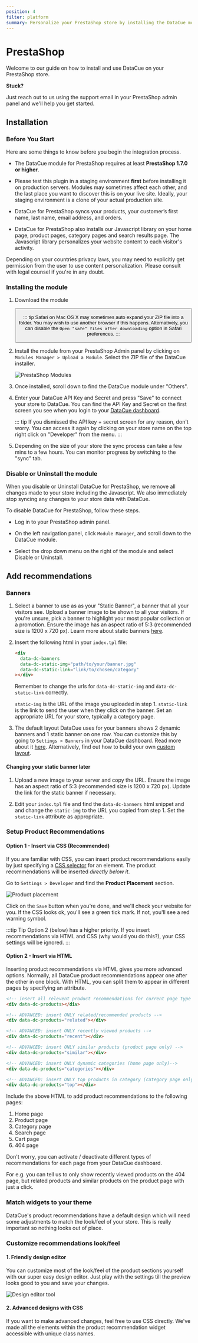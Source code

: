 ```yaml
---
position: 4
filter: platform
summary: Personalize your PrestaShop store by installing the DataCue module.
---
```


# PrestaShop <Badge text="beta" type="success"/>

Welcome to our guide on how to install and use DataCue on your PrestaShop store.

**Stuck?**

Just reach out to us using the support email in your PrestaShop admin panel and we'll help you get started.

## Installation

### Before You Start

Here are some things to know before you begin the integration process.

- The DataCue module for PrestaShop requires at least **PrestaShop 1.7.0 or higher**.

- Please test this plugin in a staging environment **first** before installing it on production servers. Modules may sometimes affect each other, and the last place you want to discover this is on your live site. Ideally, your staging environment is a clone of your actual production site.

- DataCue for PrestaShop syncs your products, your customer’s first name, last name, email address, and orders.

- DataCue for PrestaShop also installs our Javascript library on your home page, product pages, category pages and search results page. The Javascript library personalizes your website content to each visitor's activity.

Depending on your countries privacy laws, you may need to explicitly get permission from the user to use content personalization. Please consult with legal counsel if you're in any doubt.

### Installing the module

1. Download the module

   <Button link="https://cdn.datacue.co/assets/integrations/datacue-prestashop-latest.zip" text="Download"/>

   ::: tip
   Safari on Mac OS X may sometimes auto expand your ZIP file into a folder. You may wish to use another browser if this happens. Alternatively, you can disable the `Open "safe" files after downloading` option in Safari preferences.
   :::

2. Install the module from your PrestaShop Admin panel by clicking on `Modules Manager > Upload a Module`. Select the ZIP file of the DataCue installer.

   ![PrestaShop Modules](./images/prestashop_module_manager.gif)

3. Once installed, scroll down to find the DataCue module under "Others".

4. Enter your DataCue API Key and Secret and press "Save" to connect your store to DataCue. You can find the API Key and Secret on the first screen you see when you login to your [DataCue dashboard](https://app.datacue.co).

   ::: tip
   If you dismissed the API key + secret screen for any reason, don't worry. You can access it again by clicking on your store name on the top right click on "Developer" from the menu.
   :::

5. Depending on the size of your store the sync process can take a few mins to a few hours. You can monitor progress by switching to the "sync" tab.

### Disable or Uninstall the module

When you disable or Uninstall DataCue for PrestaShop, we remove all changes made to your store including the Javascript. We also immediately stop syncing any changes to your store data with DataCue.

To disable DataCue for PrestaShop, follow these steps.

- Log in to your PrestaShop admin panel.

- On the left navigation panel, click `Module Manager`, and scroll down to the DataCue module.

- Select the drop down menu on the right of the module and select Disable or Uninstall.

## Add recommendations

### Banners

1. Select a banner to use as as your "Static Banner", a banner that all your visitors see. Upload a banner image to be shown to all your visitors. If you're unsure, pick a banner to highlight your most popular collection or a promotion. Ensure the image has an aspect ratio of 5:3 (recommended size is 1200 x 720 px). Learn more about static banners [here](/banners).

2. Insert the following html in your `index.tpl` file:

   ```html
   <div
     data-dc-banners
     data-dc-static-img="path/to/your/banner.jpg"
     data-dc-static-link="link/to/chosen/category"
   ></div>
   ```

   Remember to change the urls for `data-dc-static-img` and `data-dc-static-link` correctly.

   `static-img` is the URL of the image you uploaded in step 1.
   `static-link` is the link to send the user when they click on the banner. Set an appropriate URL for your store, typically a category page.

3. The default layout DataCue uses for your banners shows 2 dynamic banners and 1 static banner on one row. You can customize this by going to `Settings > Banners` in your DataCue dashboard. Read more about it [here](/banners/layout.html). Alternatively, find out how to build your own [custom layout](#custom-layout).

#### Changing your static banner later

1. Upload a new image to your server and copy the URL. Ensure the image has an aspect ratio of 5:3 (recommended size is 1200 x 720 px). Update the link for the static banner if necessary.

2. Edit your `index.tpl` file and find the `data-dc-banners` html snippet and and change the `static-img` to the URL you copied from step 1. Set the `static-link` attribute as appropriate.

### Setup Product Recommendations

#### Option 1 - Insert via CSS (Recommended)

If you are familiar with CSS, you can insert product recommendations easily by just specifying a [CSS selector](https://www.w3schools.com/css/css_selectors.asp) for an element. The product recommendations will be inserted _directly below it_.

Go to `Settings > Developer` and find the **Product Placement** section.

![Product placement](./images/product-placement-en.png)

Click on the `Save` button when you're done, and we'll check your website for you. If the CSS looks ok, you'll see a green tick mark. If not, you'll see a red warning symbol.

:::tip Tip
Option 2 (below) has a higher priority. If you insert recommendations via HTML and CSS (why would you do this?), your CSS settings will be ignored.
:::

#### Option 2 - Insert via HTML

Inserting product recommendations via HTML gives you more advanced options. Normally, all DataCue product recommendations appear one after the other in one block. With HTML, you can split them to appear in different pages by specifying an attribute.

```html
<!-- insert all relevent product recommendations for current page type -->
<div data-dc-products></div>

<!-- ADVANCED: insert ONLY related/recommended products -->
<div data-dc-products="related"></div>

<!-- ADVANCED: insert ONLY recently viewed products -->
<div data-dc-products="recent"></div>

<!-- ADVANCED: insert ONLY similar products (product page only) -->
<div data-dc-products="similar"></div>

<!-- ADVANCED: insert ONLY dynamic categories (home page only)-->
<div data-dc-products="categories"></div>

<!-- ADVANCED: insert ONLY top products in category (category page only) -->
<div data-dc-products="top"></div>
```

Include the above HTML to add product recommendations to the following pages:

1. Home page
2. Product page
3. Category page
4. Search page
5. Cart page
6. 404 page

Don't worry, you can activate / deactivate different types of recommendations for each page from your DataCue dashboard.

For e.g. you can tell us to only show recently viewed products on the 404 page, but related products and similar products on the product page with just a click.

### Match widgets to your theme

DataCue's product recommendations have a default design which will need some adjustments to match the look/feel of your store. This is really important so nothing looks out of place.

### Customize recommendations look/feel

#### 1. Friendly design editor

You can customize most of the look/feel of the product sections yourself with our super easy design editor. Just play with the settings till the preview looks good to you and save your changes.

![Design editor tool](./images/design-editor.png)

#### 2. Advanced designs with CSS

If you want to make advanced changes, feel free to use CSS directly. We've made all the elements within the product recommendation widget accessible with unique class names.
